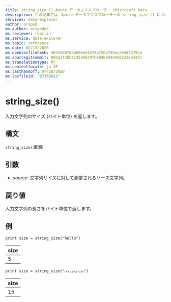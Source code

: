 ```yaml
---
title: string_size ()-Azure データエクスプローラー |Microsoft Docs
description: この記事では、Azure データエクスプローラーの string_size () について説明します。
services: data-explorer
author: orspod
ms.author: orspodek
ms.reviewer: rkarlin
ms.service: data-explorer
ms.topic: reference
ms.date: 02/13/2020
ms.openlocfilehash: 4832d00703ab9e6d1478af5b3f45ec294dfb79ce
ms.sourcegitcommit: 09da3f26b4235368297b8b9b604d4282228a443c
ms.translationtype: MT
ms.contentlocale: ja-JP
ms.lasthandoff: 07/28/2020
ms.locfileid: "87350912"
---
```

# <a name="string_size"></a>string_size()

入力文字列のサイズ (バイト単位) を返します。

## <a name="syntax"></a>構文

`string_size(`*電源*`)`

## <a name="arguments"></a>引数

* *source*: 文字列サイズに対して測定されるソース文字列。

## <a name="returns"></a>戻り値

入力文字列の長さをバイト単位で返します。

## <a name="examples"></a>例

```kusto
print size = string_size("hello")
```

|size|
|---|
|5|

```kusto
print size = string_size("⒦⒰⒮⒯⒪")
```

|size|
|---|
|15|